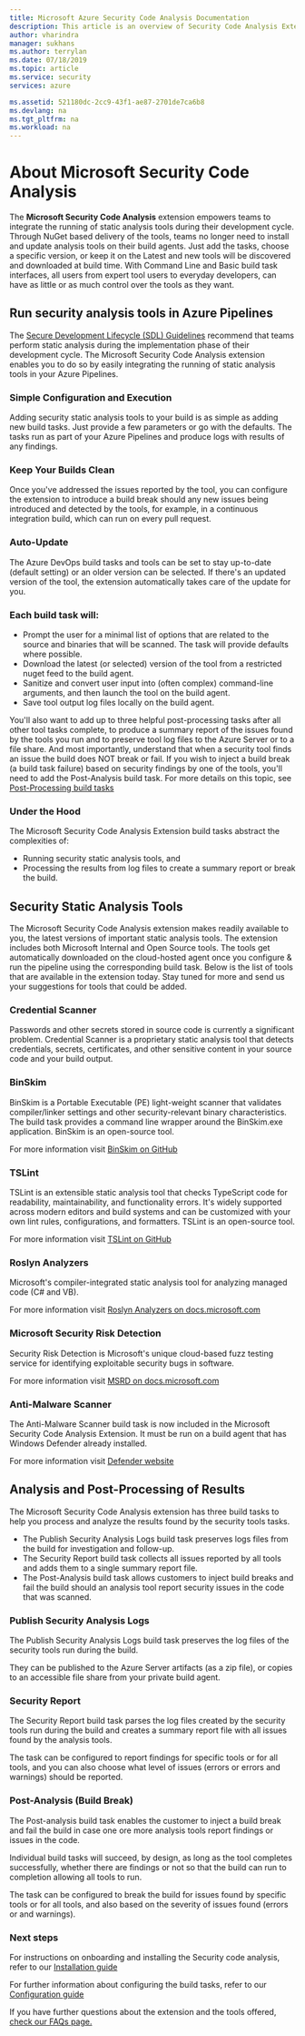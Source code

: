 ```yaml
---
title: Microsoft Azure Security Code Analysis Documentation
description: This article is an overview of Security Code Analysis Extension
author: vharindra
manager: sukhans
ms.author: terrylan
ms.date: 07/18/2019
ms.topic: article
ms.service: security
services: azure

ms.assetid: 521180dc-2cc9-43f1-ae87-2701de7ca6b8
ms.devlang: na
ms.tgt_pltfrm: na
ms.workload: na
---
```

# About Microsoft Security Code Analysis

The **Microsoft Security Code Analysis** extension empowers teams to integrate the running of static analysis tools during their development cycle. Through NuGet based delivery of the tools, teams no longer need to install and update analysis tools on their build agents. Just add the tasks, choose a specific version, or keep it on the Latest and new tools will be discovered and downloaded at build time. With Command Line and Basic build task interfaces, all users from expert tool users to everyday developers, can have as little or as much control over the tools as they want.

## Run security analysis tools in Azure Pipelines

The [Secure Development Lifecycle (SDL) Guidelines](https://www.microsoft.com/securityengineering/sdl/practices) recommend that teams perform static analysis during the implementation phase of their development cycle.
The Microsoft Security Code Analysis extension enables you to do so by easily integrating the running of static analysis tools in your Azure Pipelines.

### Simple Configuration and Execution

Adding security static analysis tools to your build is as simple as adding new build tasks. Just provide a few parameters or go with the defaults. The tasks run as part of your Azure  Pipelines and produce logs with results of any findings.

### Keep Your Builds Clean

Once you've addressed the issues reported by the tool, you can configure the extension to introduce a build break should any new issues being introduced and detected by the tools, for example, in a continuous integration build, which can run on every pull request.

### Auto-Update

The Azure DevOps build tasks and tools can be set to stay up-to-date (default setting) or an older version can be selected. If there's an updated version of the tool, the extension automatically takes care of the update for you.

### Each build task will:
 - Prompt the user for a minimal list of options that are related to the source and binaries that will be scanned. The task will provide defaults where possible.
 - Download the latest (or selected) version of the tool from a restricted nuget feed to the build agent.
 - Sanitize and convert user input into (often complex) command-line arguments, and then launch the tool on the build agent.
 - Save tool output log files locally on the build agent.

You'll also want to add up to three helpful post-processing tasks after all other tool tasks complete, to produce a summary report of the issues found by the tools you run and to preserve tool log files to the Azure Server or to a file share. And most importantly, understand that when a security tool finds an issue the build does NOT break or fail. If you wish to inject a build break (a build task failure) based on security findings by one of the tools, you'll need to add the Post-Analysis build task.
For more details on this topic, see [Post-Processing build tasks](https://docs.microsoft.com/azure/security/develop/sca-customize#customizing-the-post-analysis-build-task) 

### Under the Hood

The Microsoft Security Code Analysis Extension build tasks abstract the complexities of:
  - Running security static analysis tools, and
  - Processing the results from log files to create a summary report or break the build.

## Security Static Analysis Tools

The Microsoft Security Code Analysis extension makes readily available to you, the latest versions of important static analysis tools. The extension includes both Microsoft Internal and Open Source tools. The tools get automatically downloaded on the cloud-hosted agent once you configure & run the pipeline using the corresponding build task. Below is the list of tools that are available in the extension today. 
Stay tuned for more and send us your suggestions for tools that could be added.

### Credential Scanner

Passwords and other secrets stored in source code is currently a significant problem. Credential Scanner is a proprietary static analysis tool that detects credentials, secrets, certificates, and other sensitive content in your source code and your build output.

### BinSkim

BinSkim is a Portable Executable (PE) light-weight scanner that validates compiler/linker settings and other security-relevant binary characteristics. The build task provides a command line wrapper around the BinSkim.exe application. BinSkim is an open-source tool.

For more information visit [BinSkim on GitHub](https://github.com/Microsoft/binskim)

### TSLint

TSLint is an extensible static analysis tool that checks TypeScript code for readability, maintainability, and functionality errors. It's widely supported across modern editors and build systems and can be customized with your own lint rules, configurations, and formatters. TSLint is an open-source tool.

For more information visit [TSLint on GitHub](https://github.com/palantir/tslint)

### Roslyn Analyzers

Microsoft's compiler-integrated static analysis tool for analyzing managed code (C# and VB).

For more information visit [Roslyn Analyzers on docs.microsoft.com](https://docs.microsoft.com/dotnet/standard/analyzers/)

### Microsoft Security Risk Detection

Security Risk Detection is Microsoft's unique cloud-based fuzz testing service for identifying exploitable security bugs in software.

For more information visit [MSRD on docs.microsoft.com](https://docs.microsoft.com/security-risk-detection/)

### Anti-Malware Scanner

The Anti-Malware Scanner build task is now included in the Microsoft Security Code Analysis Extension. It must be run on a build agent that has Windows Defender already installed. 

For more information visit [Defender website](https://aka.ms/defender) 

## Analysis and Post-Processing of Results

The Microsoft Security Code Analysis extension has three build tasks to help you process and analyze the results found by the security tools tasks.
 - The Publish Security Analysis Logs build task preserves logs files from the build for investigation and follow-up.
 - The Security Report build task collects all issues reported by all tools and adds them to a single summary report file.
 - The Post-Analysis build task allows customers to inject build breaks and fail the build should an analysis tool report security issues in the code that was scanned.

### Publish Security Analysis Logs
The Publish Security Analysis Logs build task preserves the log files of the security tools run during the build.

They can be published to the Azure Server artifacts (as a zip file), or copies to an accessible file share from your private build agent.

### Security Report
The Security Report build task parses the log files created by the security tools run during the build and creates a summary report file with all issues found by the analysis tools.

The task can be configured to report findings for specific tools or for all tools, and you can also choose what level of issues (errors or errors and warnings) should be reported.

### Post-Analysis (Build Break)
The Post-analysis build task enables the customer to inject a build break and fail the build in case one ore more analysis tools report findings or issues in the code.

Individual build tasks will succeed, by design, as long as the tool completes successfully, whether there are findings or not so that the build can run to completion allowing all tools to run.

The task can be configured to break the build for issues found by specific tools or for all tools, and also based on the severity of issues found (errors or and warnings).

### Next steps

For instructions on onboarding and installing the Security code analysis, refer to our [Installation guide](sca-install.md)

For further information about configuring the build tasks, refer to our [Configuration guide](sca-config.md)

If you have further questions about the extension and the tools offered, [check our FAQs page.](sca-faq.md)
